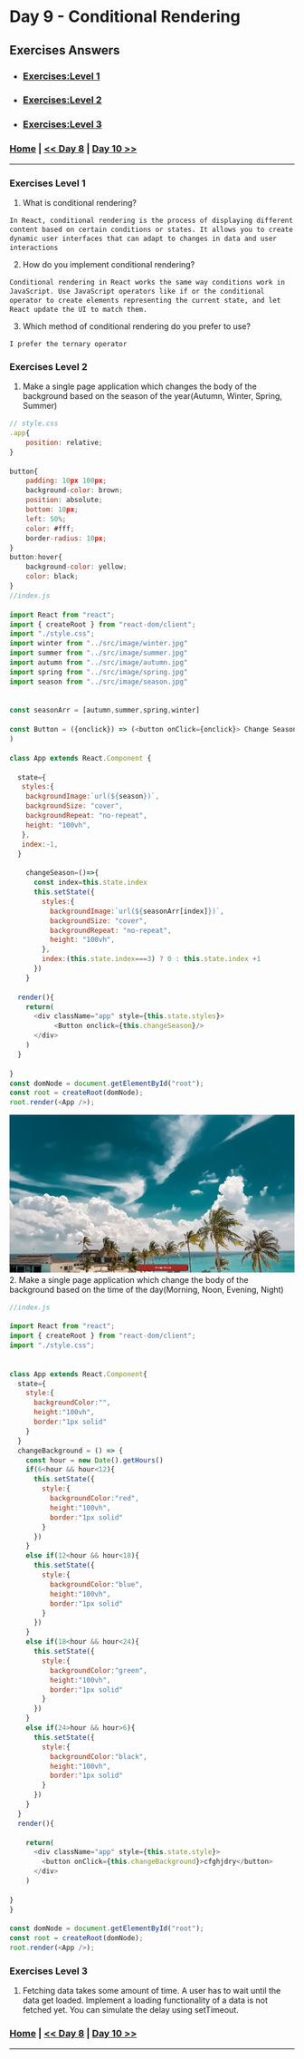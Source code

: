 # Day 9   - Conditional Rendering

## Exercises Answers

- ### [Exercises:Level 1](#exercises-level-1)
- ### [Exercises:Level 2](#exercises-level-2)
- ### [Exercises:Level 3](#exercises-level-3)

### [Home](../README.md) | [<< Day 8](./day_08.md) | [Day 10 >>](./day_10.md/) <hr>

### Exercises Level 1


1. What is conditional rendering?
```
In React, conditional rendering is the process of displaying different content based on certain conditions or states. It allows you to create dynamic user interfaces that can adapt to changes in data and user interactions
```
2. How do you implement conditional rendering?
```
Conditional rendering in React works the same way conditions work in JavaScript. Use JavaScript operators like if or the conditional operator to create elements representing the current state, and let React update the UI to match them.
```
3. Which method of conditional rendering do you prefer to use?
```
I prefer the ternary operator
```

### Exercises Level 2

1. Make a single page application which changes the body of the background based on the season of the year(Autumn, Winter, Spring, Summer)
```js
// style.css
.app{
    position: relative;
}

button{
    padding: 10px 100px;
    background-color: brown;
    position: absolute;
    bottom: 10px;
    left: 50%;
    color: #fff;
    border-radius: 10px;
}
button:hover{
    background-color: yellow;
    color: black;
}
//index.js

import React from "react";
import { createRoot } from "react-dom/client";
import "./style.css";
import winter from "../src/image/winter.jpg"
import summer from "../src/image/summer.jpg"
import autumn from "../src/image/autumn.jpg"
import spring from "../src/image/spring.jpg"
import season from "../src/image/season.jpg"


const seasonArr = [autumn,summer,spring,winter]

const Button = ({onclick}) => (<button onClick={onclick}> Change Season</button>
)

class App extends React.Component {

  state={
   styles:{
    backgroundImage:`url(${season})`,
    backgroundSize: "cover",
    backgroundRepeat: "no-repeat",
    height: "100vh",
   },
   index:-1,
  }
  
    changeSeason=()=>{
      const index=this.state.index
      this.setState({
        styles:{
          backgroundImage:`url(${seasonArr[index]})`,
          backgroundSize: "cover",
          backgroundRepeat: "no-repeat",
          height: "100vh",
        },
        index:(this.state.index===3) ? 0 : this.state.index +1
      })
    }

  render(){
    return(
      <div className="app" style={this.state.styles}>
           <Button onclick={this.changeSeason}/>
      </div>
    )
  }

}
const domNode = document.getElementById("root");
const root = createRoot(domNode);
root.render(<App />);

```
<img src="../src/image/day9_level2_1.png">
2. Make a single page application which change the body of the background based on the time of the day(Morning, Noon, Evening, Night)

```js
//index.js

import React from "react";
import { createRoot } from "react-dom/client";
import "./style.css";


class App extends React.Component{
  state={
    style:{
      backgroundColor:"",
      height:"100vh",
      border:"1px solid"
    }
  }
  changeBackground = () => {
    const hour = new Date().getHours()
    if(6<hour && hour<12){
      this.setState({
        style:{
          backgroundColor:"red",
          height:"100vh",
          border:"1px solid"
        }
      })
    }
    else if(12<hour && hour<18){
      this.setState({
        style:{
          backgroundColor:"blue",
          height:"100vh",
          border:"1px solid"
        }
      })
    }
    else if(18<hour && hour<24){
      this.setState({
        style:{
          backgroundColor:"green",
          height:"100vh",
          border:"1px solid"
        }
      })
    }
    else if(24>hour && hour>6){
      this.setState({
        style:{
          backgroundColor:"black",
          height:"100vh",
          border:"1px solid"
        }
      })
    }
  }
  render(){
    
    return(
      <div className="app" style={this.state.style}>
        <button onClick={this.changeBackground}>cfghjdry</button>
      </div>
    )

}
}

const domNode = document.getElementById("root");
const root = createRoot(domNode);
root.render(<App />);

```

### Exercises Level 3

1. Fetching data takes some amount of time. A user has to wait until the data get loaded. Implement a loading functionality of a data is not fetched yet. You can simulate the delay using setTimeout.


### [Home](../README.md) | [<< Day 8](./day_08.md) | [Day 10 >>](./day_10.md/) <hr>